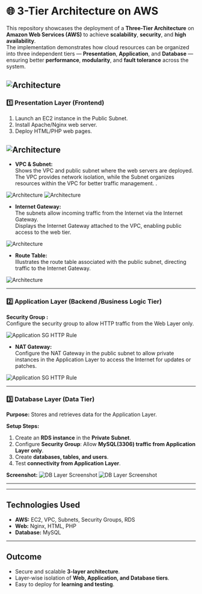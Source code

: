 # 🌐 3-Tier Architecture on AWS

This repository showcases the deployment of a **Three-Tier Architecture** on **Amazon Web Services (AWS)** to achieve **scalability**, **security**, and **high availability**.  
The implementation demonstrates how cloud resources can be organized into three independent tiers — **Presentation**, **Application**, and **Database** — ensuring better **performance**, **modularity**, and **fault tolerance** across the system.

![Architecture](image/3-tier%20infrastructure-complete_0.png)
---

### 1️⃣ Presentation Layer (Frontend)

1. Launch an EC2 instance in the Public Subnet.  
2. Install Apache/Nginx web server.  
3. Deploy HTML/PHP web pages.  


![Architecture](image/Screenshot%20(98).png)
---

- **VPC & Subnet:**  
  Shows the VPC and public subnet where the web servers are deployed.  
  The VPC provides network isolation, while the Subnet organizes resources within the VPC for better traffic management.
. 

![Architecture](image/Screenshot%20(104).png)
![Architecture](image/Screenshot%20(105).png)





- **Internet Gateway:**  
  The subnets allow incoming traffic from the Internet via the Internet Gateway.  
  Displays the Internet Gateway attached to the VPC, enabling public access to the web tier.


![Architecture](image/Screenshot%20(108).png)



- **Route Table:**  
  Illustrates the route table associated with the public subnet, directing traffic to the Internet Gateway.


![Architecture](image/Screenshot%20(107).png)


---

### 2️⃣ Application Layer (Backend /Business Logic Tier)

**Security Group :**  
  Configure the security group to allow HTTP traffic from the Web Layer only. 
 
  ![Application SG HTTP Rule](image/Screenshot%20(126).png)


- **NAT Gateway:**  
  Configure the NAT Gateway in the public subnet to allow private instances in the Application Layer to access the Internet for updates or patches.  
  
![Application SG HTTP Rule](image/Screenshot%20(110).png)

---

### 3️⃣ Database Layer (Data Tier)

**Purpose:** Stores and retrieves data for the Application Layer.

**Setup Steps:**
1. Create an **RDS instance** in the **Private Subnet**.
2. Configure **Security Group**: Allow **MySQL(3306) traffic from Application Layer only**.
3. Create **databases, tables, and users**.
4. Test **connectivity from Application Layer**.

**Screenshot:**
![DB Layer Screenshot](image/Screenshot%20(100).png)
![DB Layer Screenshot](image/Screenshot%20(102).png)

---



---

## Technologies Used

- **AWS:** EC2, VPC, Subnets, Security Groups, RDS  
- **Web:** Nginx, HTML, PHP  
- **Database:** MySQL 

---

## Outcome

- Secure and scalable **3-layer architecture**.  
- Layer-wise isolation of **Web, Application, and Database tiers**.  
- Easy to deploy for **learning and testing**.  

